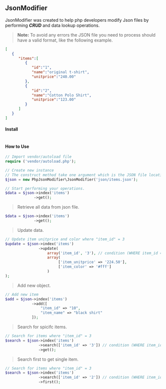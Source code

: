 ## JsonModifier
JsonModifier was created to help php developers modify Json files by performing **_CRUD_** and data lookup operations.

> __Note:__ To avoid any errors the JSON file you need to process should have a valid format, like the following example.
``` json
[
   {
      "items":[
         {
            "id":"1",
            "name":"original t-shirt",
            "unitprice":"240.00"
         },
         {
            "id":"2",
            "name":"Cotton Polo Shirt",
            "unitprice":"123.00"
         }
      ]
   }
]
```

#### Install
```

```

#### How to Use
``` php
// Import vendor/autoload file
require ('vendor/autoload.php');

// Create new instance
// The construct method take one argument which is the JSON file location.
$json = new PhpJsonModifier\JsonModifier('json/items.json');

// Start performing your operations.
$data = $json->index('items')
             ->get();
```

> Retrieve all data from json file.
``` php
$data = $json->index('items')
             ->get();
```

> Update data.
``` php
// Update item unitprice and color where "item_id" = 3
$update = $json->index('items')
               ->update(
                   array('item_id', '3'), // condition (WHERE item_id = 3)
                   array(
                        ['item_unitprice' => '224.50'],
                        ['item_color' => '#fff']
                   )
);
```

> Add new object.
``` php
// Add new item
$add = $json->index('items')
            ->add([
                "item_id" => "10",
                "item_name" => "black shirt"
            ]);
```

> Search for spicifc items.
``` php
// Search for items where "item_id" = 3
$search = $json->index('items')
               ->search(['item_id' => '3']) // condition (WHERE item_id = 3)
               ->get();
```

> Search first to get single item.
``` php
// Search for items where "item_id" = 3
$search = $json->index('items')
               ->search(['item_id' => '2']) // condition (WHERE item_id = 3)
               ->first();
```